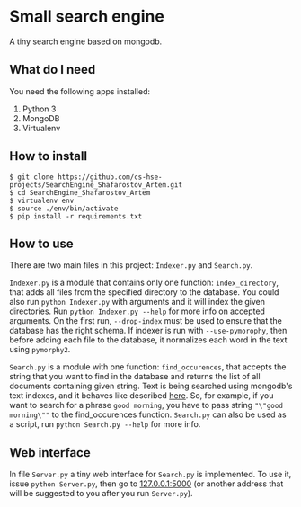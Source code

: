 # Small search engine
A tiny search engine based on mongodb.

## What do I need
You need the following apps installed:

1. Python 3
2. MongoDB
3. Virtualenv

## How to install
```
$ git clone https://github.com/cs-hse-projects/SearchEngine_Shafarostov_Artem.git
$ cd SearchEngine_Shafarostov_Artem
$ virtualenv env
$ source ./env/bin/activate
$ pip install -r requirements.txt
```

## How to use
There are two main files in this project: `Indexer.py` and `Search.py`.

`Indexer.py` is a module that contains only one function: `index_directory`,
that adds all files from the specified directory to the database. You could also
run `python Indexer.py` with arguments and it will index the given directories.
Run `python Indexer.py --help` for more info on accepted arguments.
On the first run, `--drop-index` must be used to ensure that the database
has the right schema.
If indexer is run with `--use-pymorophy`, then before adding
each file to the database, it normalizes each word in the text using `pymorphy2`.

`Search.py` is a module with one function: `find_occurences`, that accepts the string
that you want to find in the database and returns the list of all documents containing
given string. Text is being searched using mongodb's text indexes, and it behaves like
described [here](http://docs.mongodb.org/manual/reference/operator/query/text/#search-field).
So, for example, if you want to search for a phrase `good morning`, you have to pass string
`"\"good morning\""` to the find_occurences function.
`Search.py` can also be used as a script, run `python Search.py --help` for more info.

## Web interface
In file `Server.py` a tiny web interface for `Search.py` is implemented. To use it,
issue `python Server.py`, then go to [127.0.0.1:5000](http://127.0.0.1:5000)
(or another address that will be suggested to you after you run `Server.py`).
